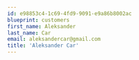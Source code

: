 ```yaml
---
id: e98853c4-1c69-4fd9-9091-e9a86b8002ac
blueprint: customers
first_name: Aleksander
last_name: Car
email: aleksandercar@gmail.com
title: 'Aleksander Car'
---
```

